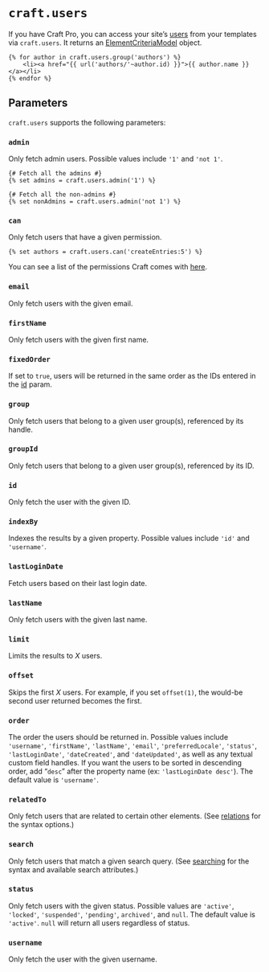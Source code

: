 # `craft.users`

If you have Craft Pro, you can access your site’s [users](../users.md) from your templates via `craft.users`. It returns an [ElementCriteriaModel](elementcriteriamodel.md) object.

```twig
{% for author in craft.users.group('authors') %}
    <li><a href="{{ url('authors/'~author.id) }}">{{ author.name }}</a></li>
{% endfor %}
```

## Parameters

`craft.users` supports the following parameters:

### `admin`

Only fetch admin users. Possible values include `'1'` and `'not 1'`.

```twig
{# Fetch all the admins #}
{% set admins = craft.users.admin('1') %}

{# Fetch all the non-admins #}
{% set nonAdmins = craft.users.admin('not 1') %}
```

### `can`

Only fetch users that have a given permission.

```twig
{% set authors = craft.users.can('createEntries:5') %}
```

You can see a list of the permissions Craft comes with [here](../users.md#permissions).

### `email`

Only fetch users with the given email.

### `firstName`

Only fetch users with the given first name.

### `fixedOrder`

If set to `true`, users will be returned in the same order as the IDs entered in the [id](#id) param.

### `group`

Only fetch users that belong to a given user group(s), referenced by its handle.

### `groupId`

Only fetch users that belong to a given user group(s), referenced by its ID.

### `id`

Only fetch the user with the given ID.

### `indexBy`

Indexes the results by a given property. Possible values include `'id'` and `'username'`.

### `lastLoginDate`

Fetch users based on their last login date.

### `lastName`

Only fetch users with the given last name.

### `limit`

Limits the results to *X* users.

### `offset`

Skips the first *X* users. For example, if you set `offset(1)`, the would-be second user returned becomes the first.

### `order`

The order the users should be returned in. Possible values include `'username'`, `'firstName'`, `'lastName'`, `'email'`, `'preferredLocale'`, `'status'`, `'lastLoginDate'`, `'dateCreated'`, and `'dateUpdated'`, as well as any textual custom field handles. If you want the users to be sorted in descending order, add “`desc`” after the property name (ex: `'lastLoginDate desc'`). The default value is `'username'`.

### `relatedTo`

Only fetch users that are related to certain other elements. (See [relations](../relations.md) for the syntax options.)

### `search`

Only fetch users that match a given search query. (See [searching](../searching.md) for the syntax and available search attributes.)

### `status`

Only fetch users with the given status. Possible values are `'active'`, `'locked'`, `'suspended'`, `'pending'`, `archived'`, and `null`. The default value is `'active'`. `null` will return all users regardless of status.

### `username`

Only fetch the user with the given username.
